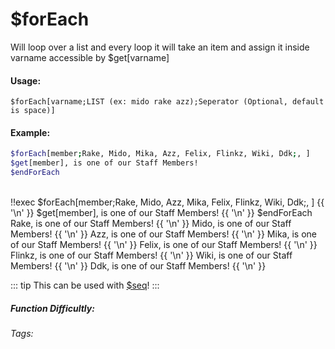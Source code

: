 # $forEach
Will loop over a list and every loop it will take an item and assign it inside varname accessible by $get[varname]

#### Usage: 
`$forEach[varname;LIST (ex: mido rake azz);Seperator (Optional, default is space)]`

#### Example:
```bash
$forEach[member;Rake, Mido, Mika, Azz, Felix, Flinkz, Wiki, Ddk;, ]
$get[member], is one of our Staff Members!
$endForEach
``` 

<br/>
<discord-messages>
	<discord-message :bot="false" role-color="#ffcc9a" author="Member">
        <DiscordMarkdown>
	        !!exec $forEach[member;Rake, Mido, Azz, Mika, Felix, Flinkz, Wiki, Ddk;, ]
            {{ '\n' }}
            $get[member], is one of our Staff Members!
            {{ '\n' }}
            $endForEach
		</DiscordMarkdown>
	</discord-message>
	<discord-message :bot="true" role-color="#0099ff" author="Custom Command" avatar="https://media.discordapp.net/avatars/725721249652670555/781224f90c3b841ba5b40678e032f74a.webp">
        <DiscordMarkdown>
			Rake, is one of our Staff Members!
            {{ '\n' }}
            Mido, is one of our Staff Members!
            {{ '\n' }}
            Azz, is one of our Staff Members!
            {{ '\n' }}
            Mika, is one of our Staff Members!
            {{ '\n' }}
            Felix, is one of our Staff Members!
            {{ '\n' }}
            Flinkz, is one of our Staff Members!
            {{ '\n' }}
            Wiki, is one of our Staff Members!
            {{ '\n' }}
            Ddk, is one of our Staff Members!
            {{ '\n' }}
		</DiscordMarkdown>
	</discord-message>
</discord-messages>

::: tip 
This can be used with [$seq](../Useful/seq)!
:::

##### Function Difficultly: <Badge type="danger" text="Difficult" vertical="middle" /> 
###### Tags: <Badge type="tip" text="loop" vertical="middle" />  <Badge type="tip" text="forEach" vertical="middle" />  <Badge type="tip" text="for each object in list" vertical="middle" /> 